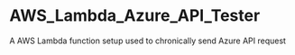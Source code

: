 # AWS_Lambda_Azure_API_Tester
A AWS Lambda function setup used to chronically send Azure API request
